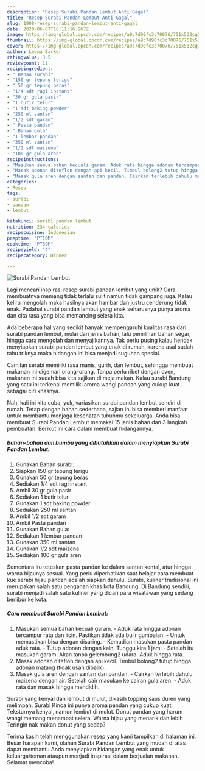 ```yaml
---
description: "Resep Surabi Pandan Lembut Anti Gagal"
title: "Resep Surabi Pandan Lembut Anti Gagal"
slug: 1908-resep-surabi-pandan-lembut-anti-gagal
date: 2020-06-07T18:11:16.967Z
image: https://img-global.cpcdn.com/recipes/a9c7d90fc3c70076/751x532cq70/surabi-pandan-lembut-foto-resep-utama.jpg
thumbnail: https://img-global.cpcdn.com/recipes/a9c7d90fc3c70076/751x532cq70/surabi-pandan-lembut-foto-resep-utama.jpg
cover: https://img-global.cpcdn.com/recipes/a9c7d90fc3c70076/751x532cq70/surabi-pandan-lembut-foto-resep-utama.jpg
author: Leona Barker
ratingvalue: 3.5
reviewcount: 11
recipeingredient:
- " Bahan surabi"
- "150 gr tepung terigu"
- " 50 gr tepung beras"
- "1/4 sdt ragi instant"
- "30 gr gula pasir"
- "1 butir telur"
- "1 sdt baking powder"
- "250 ml santan"
- "1/2 sdt garam"
- " Pasta pandan"
- " Bahan gula"
- "1 lembar pandan"
- "350 ml santan"
- "1/2 sdt maizena"
- "100 gr gula aren"
recipeinstructions:
- "Masukan semua bahan kecuali garam. Aduk rata hingga adonan tercampur rata dan licin. Pastikan tidak ada bulir gumpalan. Untuk memastikan bisa dengan disaring. Kemudian masukan pasta pandan aduk rata. Tutup adonan dengan kain. Tunggu kira 1 jam. Setelah itu masukan garam. Akan tanpa gelembung2 udara. Aduk hingga rata."
- "Masak adonan diteflon dengan api kecil. Timbul bolong2 tutup hingga adonan matang (tidak usah dibalik)."
- "Masak gula aren dengan santan dan pandan. Cairkan terlebih dahulu maizena dengan air. Setelah cair masukan ke cairan gula aren. Aduk rata dan masak hingga mendidih."
categories:
- Resep
tags:
- surabi
- pandan
- lembut

katakunci: surabi pandan lembut 
nutrition: 234 calories
recipecuisine: Indonesian
preptime: "PT10M"
cooktime: "PT39M"
recipeyield: "4"
recipecategory: Dinner

---
```



![Surabi Pandan Lembut](https://img-global.cpcdn.com/recipes/a9c7d90fc3c70076/751x532cq70/surabi-pandan-lembut-foto-resep-utama.jpg)

Lagi mencari inspirasi resep surabi pandan lembut yang unik? Cara membuatnya memang tidak terlalu sulit namun tidak gampang juga. Kalau keliru mengolah maka hasilnya akan hambar dan justru cenderung tidak enak. Padahal surabi pandan lembut yang enak seharusnya punya aroma dan cita rasa yang bisa memancing selera kita.

Ada beberapa hal yang sedikit banyak mempengaruhi kualitas rasa dari surabi pandan lembut, mulai dari jenis bahan, lalu pemilihan bahan segar, hingga cara mengolah dan menyajikannya. Tak perlu pusing kalau hendak menyiapkan surabi pandan lembut yang enak di rumah, karena asal sudah tahu triknya maka hidangan ini bisa menjadi suguhan spesial.

Camilan serabi memiliki rasa manis, gurih, dan lembut, sehingga membuat makanan ini digemari orang-orang. Tanpa perlu ribet dengan oven, makanan ini sudah bisa kita sajikan di meja makan. Kalau surabi Bandung yang satu ini terkenal memiliki aroma wangi pandan yang cukup kuat sebagai ciri khasnya.


Nah, kali ini kita coba, yuk, variasikan surabi pandan lembut sendiri di rumah. Tetap dengan bahan sederhana, sajian ini bisa memberi manfaat untuk membantu menjaga kesehatan tubuhmu sekeluarga. Anda bisa membuat Surabi Pandan Lembut memakai 15 jenis bahan dan 3 langkah pembuatan. Berikut ini cara dalam membuat hidangannya.

<!--inarticleads1-->

##### Bahan-bahan dan bumbu yang dibutuhkan dalam menyiapkan Surabi Pandan Lembut:

1. Gunakan  Bahan surabi:
1. Siapkan 150 gr tepung terigu
1. Gunakan  50 gr tepung beras
1. Sediakan 1/4 sdt ragi instant
1. Ambil 30 gr gula pasir
1. Sediakan 1 butir telur
1. Gunakan 1 sdt baking powder
1. Sediakan 250 ml santan
1. Ambil 1/2 sdt garam
1. Ambil  Pasta pandan
1. Gunakan  Bahan gula:
1. Sediakan 1 lembar pandan
1. Gunakan 350 ml santan
1. Gunakan 1/2 sdt maizena
1. Sediakan 100 gr gula aren


Sementara itu teteskan pasta pandan ke dalam santan kental, atur hingga warna hijaunya sesuai. Yang perlu diperhatikan saat belajar cara membuat kue serabi hijau pandan adalah siapkan dahulu. Surabi, kuliner tradisional ini merupakan salah satu penganan khas kota Bandung. Di Bandung sendiri, surabi menjadi salah satu kuliner yang dicari para wisatawan yang sedang berlibur ke kota. 

<!--inarticleads2-->

##### Cara membuat Surabi Pandan Lembut:

1. Masukan semua bahan kecuali garam. - Aduk rata hingga adonan tercampur rata dan licin. Pastikan tidak ada bulir gumpalan. - Untuk memastikan bisa dengan disaring. - Kemudian masukan pasta pandan aduk rata. - Tutup adonan dengan kain. Tunggu kira 1 jam. - Setelah itu masukan garam. Akan tanpa gelembung2 udara. Aduk hingga rata.
1. Masak adonan diteflon dengan api kecil. Timbul bolong2 tutup hingga adonan matang (tidak usah dibalik).
1. Masak gula aren dengan santan dan pandan. - Cairkan terlebih dahulu maizena dengan air. Setelah cair masukan ke cairan gula aren. - Aduk rata dan masak hingga mendidih.


Surabi yang kenyal dan lembut di mulut, dikasih topping saus duren yang melimpah. Surabi Kinca ini punya aroma pandan yang cukup kuat. Teksturnya kenyal, namun lembut di mulut. Donut pandan yang harum wangi memang menambat selera. Warna hijau yang menarik dan lebih Teringin nak makan donut yang sedap? 

Terima kasih telah menggunakan resep yang kami tampilkan di halaman ini. Besar harapan kami, olahan Surabi Pandan Lembut yang mudah di atas dapat membantu Anda menyiapkan hidangan yang enak untuk keluarga/teman ataupun menjadi inspirasi dalam berjualan makanan. Selamat mencoba!
